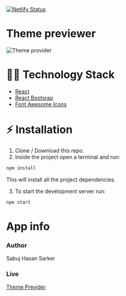 [![Netlify Status](https://api.netlify.com/api/v1/badges/dfe3122e-492e-4fc6-b10f-a6f1e921a0bd/deploy-status)](https://protfulio-sabuj.netlify.app)
# Theme previewer
![Theme provider](https://i.ibb.co/MV34KyX/download-3-removebg-preview.png)

# :man_technologist: Technology Stack
* [React](https://reactjs.org)
* [React Bootsrap](https://react-bootstrap.github.io)
* [Font Awesome Icons](https://fontawesome.com)
# :zap: Installation
1. Clone / Download this repo.
2. Inside the project open a terminal and run:
```bash
npm install
```
This will install all the project dependencies.

3. To start the development server run:
```bash
npm start
```

# App info

### [](https://github.com/sabujhasansarker/Dev-Connector-2.0#author)[](https://github.com/sabujhasansarker/Dev-Connector#author)Author

Sabuj Hasan Sarker

### [](https://github.com/sabujhasansarker/Dev-Connector-2.0#live)[](https://github.com/sabujhasansarker/Dev-Connector#live)Live

[Theme Previder](https://protfulio-sabuj.netlify.app/)
